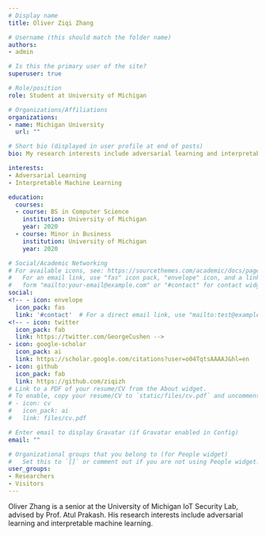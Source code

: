 ```yaml
---
# Display name
title: Oliver Ziqi Zhang

# Username (this should match the folder name)
authors:
- admin

# Is this the primary user of the site?
superuser: true

# Role/position
role: Student at University of Michigan

# Organizations/Affiliations
organizations:
- name: Michigan University
  url: ""

# Short bio (displayed in user profile at end of posts)
bio: My research interests include adversarial learning and interpretable machine learning.

interests:
- Adversarial Learning
- Interpretable Machine Learning

education:
  courses:
  - course: BS in Computer Science
    institution: University of Michigan
    year: 2020
  - course: Minor in Business
    institution: University of Michigan
    year: 2020

# Social/Academic Networking
# For available icons, see: https://sourcethemes.com/academic/docs/page-builder/#icons
#   For an email link, use "fas" icon pack, "envelope" icon, and a link in the
#   form "mailto:your-email@example.com" or "#contact" for contact widget.
social:
<!-- - icon: envelope
  icon_pack: fas
  link: '#contact'  # For a direct email link, use "mailto:test@example.org". -->
<!-- - icon: twitter
  icon_pack: fab
  link: https://twitter.com/GeorgeCushen -->
- icon: google-scholar
  icon_pack: ai
  link: https://scholar.google.com/citations?user=o04TqtsAAAAJ&hl=en
- icon: github
  icon_pack: fab
  link: https://github.com/ziqizh
# Link to a PDF of your resume/CV from the About widget.
# To enable, copy your resume/CV to `static/files/cv.pdf` and uncomment the lines below.
# - icon: cv
#   icon_pack: ai
#   link: files/cv.pdf

# Enter email to display Gravatar (if Gravatar enabled in Config)
email: ""

# Organizational groups that you belong to (for People widget)
#   Set this to `[]` or comment out if you are not using People widget.
user_groups:
- Researchers
- Visitors
---
```


Oliver Zhang is a senior at the University of Michigan IoT Security Lab, advised by Prof. Atul Prakash. His research interests include adversarial learning and interpretable machine learning. 

